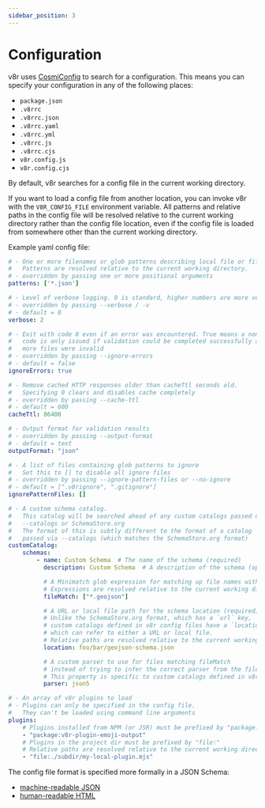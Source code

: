 ```yaml
---
sidebar_position: 3
---
```


# Configuration

v8r uses [CosmiConfig](https://www.npmjs.com/package/cosmiconfig) to search for a configuration. This means you can specify your configuration in any of the following places:

- `package.json`
- `.v8rrc`
- `.v8rrc.json`
- `.v8rrc.yaml`
- `.v8rrc.yml`
- `.v8rrc.js`
- `.v8rrc.cjs`
- `v8r.config.js`
- `v8r.config.cjs`

By default, v8r searches for a config file in the current working directory.

If you want to load a config file from another location, you can invoke v8r with the `V8R_CONFIG_FILE` environment variable. All patterns and relative paths in the config file will be resolved relative to the current working directory rather than the config file location, even if the config file is loaded from somewhere other than the current working directory.

Example yaml config file:

```yaml title=".v8rrc.yml"
# - One or more filenames or glob patterns describing local file or files to validate
#   Patterns are resolved relative to the current working directory.
# - overridden by passing one or more positional arguments
patterns: ['*.json']

# - Level of verbose logging. 0 is standard, higher numbers are more verbose
# - overridden by passing --verbose / -v
# - default = 0
verbose: 2

# - Exit with code 0 even if an error was encountered. True means a non-zero exit
#   code is only issued if validation could be completed successfully and one or
#   more files were invalid
# - overridden by passing --ignore-errors
# - default = false
ignoreErrors: true

# - Remove cached HTTP responses older than cacheTtl seconds old.
#   Specifying 0 clears and disables cache completely
# - overridden by passing --cache-ttl
# - default = 600
cacheTtl: 86400

# - Output format for validation results
# - overridden by passing --output-format
# - default = text
outputFormat: "json"

# - A list of files containing glob patterns to ignore
#   Set this to [] to disable all ignore files
# - overridden by passing --ignore-pattern-files or --no-ignore
# - default = [".v8rignore", ".gitignore"]
ignorePatternFiles: []

# - A custom schema catalog.
#   This catalog will be searched ahead of any custom catalogs passed using
#   --catalogs or SchemaStore.org
#   The format of this is subtly different to the format of a catalog
#   passed via --catalogs (which matches the SchemaStore.org format)
customCatalog:
    schemas:
        - name: Custom Schema  # The name of the schema (required)
          description: Custom Schema  # A description of the schema (optional)

          # A Minimatch glob expression for matching up file names with a schema (required)
          # Expressions are resolved relative to the current working directory.
          fileMatch: ["*.geojson"]

          # A URL or local file path for the schema location (required)
          # Unlike the SchemaStore.org format, which has a `url` key,
          # custom catalogs defined in v8r config files have a `location` key
          # which can refer to either a URL or local file.
          # Relative paths are resolved relative to the current working directory.
          location: foo/bar/geojson-schema.json

          # A custom parser to use for files matching fileMatch
          # instead of trying to infer the correct parser from the filename (optional)
          # This property is specific to custom catalogs defined in v8r config files
          parser: json5

# - An array of v8r plugins to load
# - Plugins can only be specified in the config file.
#   They can't be loaded using command line arguments
plugins:
    # Plugins installed from NPM (or JSR) must be prefixed by "package:"
    - "package:v8r-plugin-emoji-output"
    # Plugins in the project dir must be prefixed by "file:"
    # Relative paths are resolved relative to the current working directory.
    - "file:./subdir/my-local-plugin.mjs"
```

The config file format is specified more formally in a JSON Schema:

- [machine-readable JSON](https://github.com/chris48s/v8r/blob/main/config-schema.json)
- [human-readable HTML](https://json-schema-viewer.vercel.app/view?url=https%3A%2F%2Fraw.githubusercontent.com%2Fchris48s%2Fv8r%2Fmain%2Fconfig-schema.json&show_breadcrumbs=on&template_name=flat)
